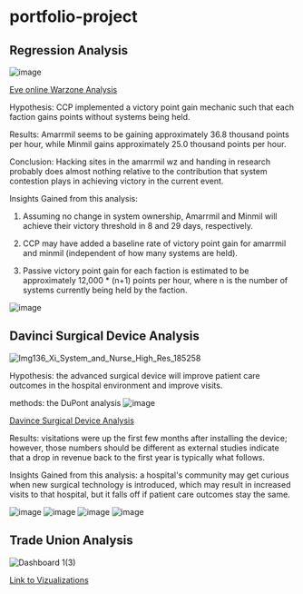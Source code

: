 # portfolio-project

## Regression Analysis

![image](https://github.com/thealmanac1/profolio/assets/30744769/9cc7668e-34ed-4611-8401-f7a42f2c0ec2)

[Eve online Warzone Analysis](https://www.reddit.com/r/Eve/comments/y6aobj/an_assault_on_algebra_an_analysis_of_the/)

Hypothesis: CCP implemented a victory point gain mechanic such that each faction gains points without systems being held.

Results: Amarrmil seems to be gaining approximately 36.8 thousand points per hour, while Minmil gains approximately 25.0 thousand points per hour.

Conclusion:
Hacking sites in the amarrmil wz and handing in research probably does almost nothing relative to the contribution that system contestion plays in achieving victory in the current event.


Insights Gained from this analysis:
1. Assuming no change in system ownership, Amarrmil and Minmil will achieve their victory threshold in 8 and 29 days, respectively.

2. CCP may have added a baseline rate of victory point gain for amarrmil and minmil (independent of how many systems are held).

3. Passive victory point gain for each faction is estimated to be approximately 12,000 * (n+1) points per hour, where n is the number of systems currently being held by the faction.


![image](https://user-images.githubusercontent.com/30744769/217324202-98761ab1-aa10-4419-a90a-7ddc8845f4f8.png)


## Davinci Surgical Device Analysis

![Img136_Xi_System_and_Nurse_High_Res_185258](https://github.com/thealmanac1/profolio/assets/30744769/f0f8bd8c-a75d-4182-af75-c9652608a281)


Hypothesis: the advanced surgical device will improve patient care outcomes in the hospital environment and improve visits.

methods: the DuPont analysis
![image](https://user-images.githubusercontent.com/30744769/217332624-1ac79ea8-f6ea-4913-9cfd-da14133fbcc7.png)

[Davince Surgical Device Analysis](https://docs.google.com/spreadsheets/d/18idxTHqrcXpSKpOtMjwggpKKy2MqbKw2/edit?usp=sharing&ouid=103416153781129465349&rtpof=true&sd=true)


Results: visitations were up the first few months after installing the device; however, those numbers should be different as external studies indicate that a drop in revenue back to the first year is typically what follows. 

Insights Gained from this analysis: a hospital's community may get curious when new surgical technology is introduced, which may result in increased visits to that hospital, but it falls off if patient care outcomes stay the same. 

![image](https://github.com/thealmanac1/profolio/assets/30744769/4b1df3cb-f1d8-45c6-ae50-95e84ac41c0f)
![image](https://github.com/thealmanac1/profolio/assets/30744769/803b7c6f-689b-42fb-97a1-ce33fae6d39a)
![image](https://github.com/thealmanac1/profolio/assets/30744769/aebb3b48-2880-4499-853c-3b644a7e1ff3)
![image](https://github.com/thealmanac1/profolio/assets/30744769/cf260587-0b79-4377-afb0-c05c41738caa)



## Trade Union Analysis
![Dashboard 1(3)](https://github.com/thealmanac1/profolio/assets/30744769/97bcd612-214e-40ff-b81a-85e854d21dae)


[Link to Vizualizations](https://public.tableau.com/app/profile/vcumbo)




